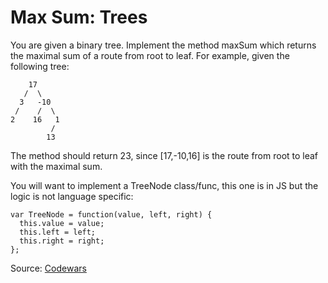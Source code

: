 # Max Sum: Trees

You are given a binary tree. Implement the method maxSum which returns the maximal sum of a route from root to leaf. For example, given the following tree:
```
    17
   /  \
  3   -10
 /    /  \
2    16   1
         /
        13
```
The method should return 23, since [17,-10,16] is the route from root to leaf with the maximal sum.

You will want to implement a TreeNode class/func, this one is in JS but the logic is not language specific:
```
var TreeNode = function(value, left, right) {
  this.value = value;
  this.left = left;
  this.right = right;
};
```

Source: [Codewars](https://www.codewars.com/kata/57e5279b7cf1aea5cf000359)